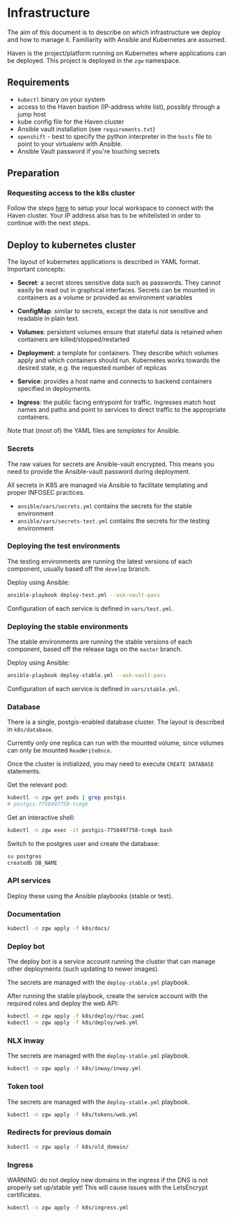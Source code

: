 # Infrastructure

The aim of this document is to describe on which infrastructure we deploy and
how to manage it. Familiarity with Ansible and Kubernetes are assumed.

Haven is the project/platform running on Kubernetes where applications can be
deployed. This project is deployed in the `zgw` namespace.

## Requirements

* `kubectl` binary on your system
* access to the Haven bastion (IP-address white list), possibly through a jump host
* kube config file for the Haven cluster
* Ansible vault installation (see `requirements.txt`)
* `openshift` - best to specify the python interpreter in the `hosts` file
  to point to your virtualenv with Ansible.
* Ansible Vault password if you're touching secrets

## Preparation

### Requesting access to the k8s cluster

Follow the steps [here](https://auth.common.haven.vng.cloud/) to setup your local workspace to connect with the Haven cluster. Your IP address also has to be whitelisted in order to continue with the next steps.

## Deploy to kubernetes cluster

The layout of kubernetes applications is described in YAML format. Important
concepts:

* **Secret**: a secret stores sensitive data such as passwords. They cannot easily
  be read out in graphical interfaces. Secrets can be mounted in containers
  as a volume or provided as environment variables

* **ConfigMap**: similar to secrets, except the data is not sensitive and readable
  in plain text.

* **Volumes**: persistent volumes ensure that stateful data is retained when
  containers are killed/stopped/restarted

* **Deployment**: a template for containers. They describe which volumes apply
  and which containers should run. Kubernetes works towards the desired state,
  e.g. the requested number of replicas

* **Service**: provides a host name and connects to backend containers
  specified in deployments.

* **Ingress**: the public facing entrypoint for traffic. Ingresses match host
  names and paths and point to services to direct traffic to the appropriate
  containers.

Note that (most of) the YAML files are _templates_ for Ansible.

### Secrets

The raw values for secrets are Ansible-vault encrypted. This means you need
to provide the Ansible-vault password during deployment.

All secrets in K8S are managed via Ansible to facilitate templating and proper
INFOSEC practices.

* `ansible/vars/secrets.yml` contains the secrets for the stable environment
* `ansible/vars/secrets-test.yml` contains the secrets for the testing environment

### Deploying the test environments

The testing environments are running the latest versions of each component,
usually based off the `develop` branch.

Deploy using Ansible:

```bash
ansible-playbook deploy-test.yml --ask-vault-pass
```

Configuration of each service is defined in `vars/test.yml`.

### Deploying the stable environments

The stable environments are running the stable versions of each component,
based off the release tags on the `master` branch.

Deploy using Ansible:

```bash
ansible-playbook deploy-stable.yml --ask-vault-pass
```

Configuration of each service is defined in `vars/stable.yml`.

### Database

There is a single, postgis-enabled database cluster. The layout is described
in `k8s/database`.

Currently only one replica can run with the mounted volume, since volumes
can only be mounted `ReadWriteOnce`.

Once the cluster is initialized, you may need to execute `CREATE DATABASE`
statements.

Get the relevant pod:

```bash
kubectl -n zgw get pods | grep postgis
# postgis-7758497758-tcmgk
```

Get an interactive shell:

```bash
kubectl -n zgw exec -it postgis-7758497758-tcmgk bash
```

Switch to the postgres user and create the database:

```bash
su postgres
createdb DB_NAME
```

### API services

Deploy these using the Ansible playbooks (stable or test).

### Documentation

```bash
kubectl -n zgw apply -f k8s/docs/
```

### Deploy bot

The deploy bot is a service account running the cluster that can manage other
deployments (such updating to newer images).

The secrets are managed with the `deploy-stable.yml` playbook.

After running the stable playbook, create the service account with the required
roles and deploy the web API:

```bash
kubectl -n zgw apply -f k8s/deploy/rbac.yaml
kubectl -n zgw apply -f k8s/deploy/web.yml
```

### NLX inway

The secrets are managed with the `deploy-stable.yml` playbook.

```bash
kubectl -n zgw apply -f k8s/inway/inway.yml
```

### Token tool

The secrets are managed with the `deploy-stable.yml` playbook.

```bash
kubectl -n zgw apply -f k8s/tokens/web.yml
```

### Redirects for previous domain

```bash
kubectl -n zgw apply -f k8s/old_domain/
```

### Ingress

WARNING: do not deploy new domains in the ingress if the DNS is not properly
set up/stable yet! This will cause issues with the LetsEncrypt certificates.

```bash
kubectl -n zgw apply -f k8s/ingress.yml
```
